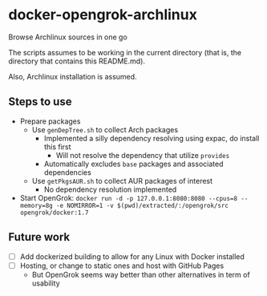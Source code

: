 # docker-opengrok-archlinux

Browse Archlinux sources in one go

The scripts assumes to be working in the current directory (that is, the directory that contains this README.md).

Also, Archlinux installation is assumed.

## Steps to use

- Prepare packages
  - Use `genDepTree.sh` to collect Arch packages
    - Implemented a silly dependency resolving using expac, do install this first
      - Will not resolve the dependency that utilize `provides`
    - Automatically excludes `base` packages and associated dependencies
  - Use `getPkgsAUR.sh` to collect AUR packages of interest
    - No dependency resolution implemented
- Start OpenGrok: `docker run -d -p 127.0.0.1:8080:8080 --cpus=8 --memory=8g -e NOMIRROR=1 -v $(pwd)/extracted/:/opengrok/src opengrok/docker:1.7`

## Future work

- [ ] Add dockerized building to allow for any Linux with Docker installed
- [ ] Hosting, or change to static ones and host with GitHub Pages
  - But OpenGrok seems way better than other alternatives in term of usability